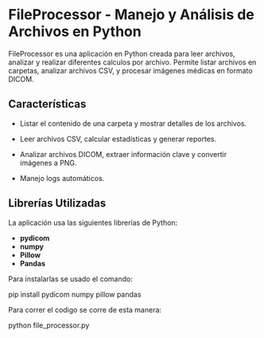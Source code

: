 # FileProcessor - Manejo y Análisis de Archivos en Python

FileProcessor es una aplicación en Python creada para leer archivos, analizar y realizar diferentes calculos por archivo. 
Permite listar archivos en carpetas, analizar archivos CSV, y procesar imágenes médicas en formato DICOM.  

## Características

- Listar el contenido de una carpeta y mostrar detalles de los archivos.  

- Leer archivos CSV, calcular estadísticas y generar reportes.  

- Analizar archivos DICOM, extraer información clave y convertir imágenes a PNG.  

- Manejo logs automáticos.  

## **Librerías Utilizadas**
La aplicación usa las siguientes librerías de Python:  

- **pydicom**
- **numpy**
- **Pillow**
- **Pandas**

Para instalarlas se usado el comando:

pip install pydicom numpy pillow pandas

Para correr el codigo se corre de esta manera:

python file_processor.py